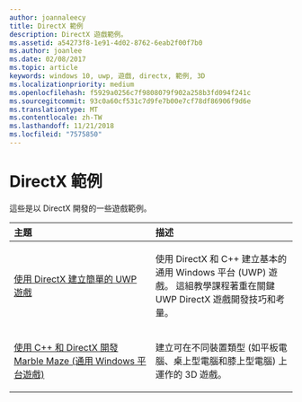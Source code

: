 ```yaml
---
author: joannaleecy
title: DirectX 範例
description: DirectX 遊戲範例。
ms.assetid: a54273f8-1e91-4d02-8762-6eab2f00f7b0
ms.author: joanlee
ms.date: 02/08/2017
ms.topic: article
keywords: windows 10, uwp, 遊戲, directx, 範例, 3D
ms.localizationpriority: medium
ms.openlocfilehash: f5929a0256c7f9808079f902a258b3fd094f241c
ms.sourcegitcommit: 93c0a60cf531c7d9fe7b00e7cf78df86906f9d6e
ms.translationtype: MT
ms.contentlocale: zh-TW
ms.lasthandoff: 11/21/2018
ms.locfileid: "7575850"
---
```

# <a name="directx-samples"></a>DirectX 範例

這些是以 DirectX 開發的一些遊戲範例。

<table>
<colgroup>
<col width="50%" />
<col width="50%" />
</colgroup>
<thead>
<tr class="header">
<th align="left">主題</th>
<th align="left">描述</th>
</tr>
</thead>
<tbody>
<tr class="odd">
<td align="left"><p><a href="tutorial--create-your-first-uwp-directx-game.md">使用 DirectX 建立簡單的 UWP 遊戲</a></p></td>
<td align="left"><p>使用 DirectX 和 C++ 建立基本的通用 Windows 平台 (UWP) 遊戲。 這組教學課程著重在關鍵 UWP DirectX 遊戲開發技巧和考量。</p></td>
</tr>
<tr class="even">
<td align="left"><p><a href="developing-marble-maze-a-windows-store-game-in-cpp-and-directx.md">使用 C++ 和 DirectX 開發 Marble Maze (通用 Windows 平台遊戲)</a></p></td>
<td align="left"><p>建立可在不同裝置類型 (如平板電腦、桌上型電腦和膝上型電腦) 上運作的 3D 遊戲。</p></td>
</tr>
</tbody>
</table>